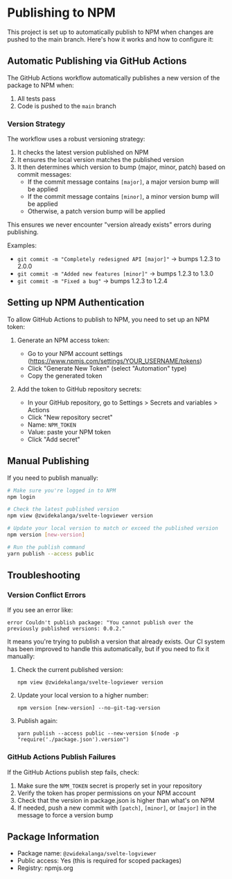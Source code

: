 # Publishing to NPM

This project is set up to automatically publish to NPM when changes are pushed to the main branch. Here's how it works and how to configure it:

## Automatic Publishing via GitHub Actions

The GitHub Actions workflow automatically publishes a new version of the package to NPM when:

1. All tests pass
2. Code is pushed to the `main` branch

### Version Strategy

The workflow uses a robust versioning strategy:

1. It checks the latest version published on NPM
2. It ensures the local version matches the published version
3. It then determines which version to bump (major, minor, patch) based on commit messages:
   - If the commit message contains `[major]`, a major version bump will be applied
   - If the commit message contains `[minor]`, a minor version bump will be applied
   - Otherwise, a patch version bump will be applied

This ensures we never encounter "version already exists" errors during publishing.

Examples:

- `git commit -m "Completely redesigned API [major]"` -> bumps 1.2.3 to 2.0.0
- `git commit -m "Added new features [minor]"` -> bumps 1.2.3 to 1.3.0
- `git commit -m "Fixed a bug"` -> bumps 1.2.3 to 1.2.4

## Setting up NPM Authentication

To allow GitHub Actions to publish to NPM, you need to set up an NPM token:

1. Generate an NPM access token:

   - Go to your NPM account settings (https://www.npmjs.com/settings/YOUR_USERNAME/tokens)
   - Click "Generate New Token" (select "Automation" type)
   - Copy the generated token

2. Add the token to GitHub repository secrets:
   - In your GitHub repository, go to Settings > Secrets and variables > Actions
   - Click "New repository secret"
   - Name: `NPM_TOKEN`
   - Value: paste your NPM token
   - Click "Add secret"

## Manual Publishing

If you need to publish manually:

```bash
# Make sure you're logged in to NPM
npm login

# Check the latest published version
npm view @zwidekalanga/svelte-logviewer version

# Update your local version to match or exceed the published version
npm version [new-version]

# Run the publish command
yarn publish --access public
```

## Troubleshooting

### Version Conflict Errors

If you see an error like:

```
error Couldn't publish package: "You cannot publish over the previously published versions: 0.0.2."
```

It means you're trying to publish a version that already exists. Our CI system has been improved to handle this automatically, but if you need to fix it manually:

1. Check the current published version:

   ```
   npm view @zwidekalanga/svelte-logviewer version
   ```

2. Update your local version to a higher number:

   ```
   npm version [new-version] --no-git-tag-version
   ```

3. Publish again:
   ```
   yarn publish --access public --new-version $(node -p "require('./package.json').version")
   ```

### GitHub Actions Publish Failures

If the GitHub Actions publish step fails, check:

1. Make sure the `NPM_TOKEN` secret is properly set in your repository
2. Verify the token has proper permissions on your NPM account
3. Check that the version in package.json is higher than what's on NPM
4. If needed, push a new commit with `[patch]`, `[minor]`, or `[major]` in the message to force a version bump

## Package Information

- Package name: `@zwidekalanga/svelte-logviewer`
- Public access: Yes (this is required for scoped packages)
- Registry: npmjs.org
